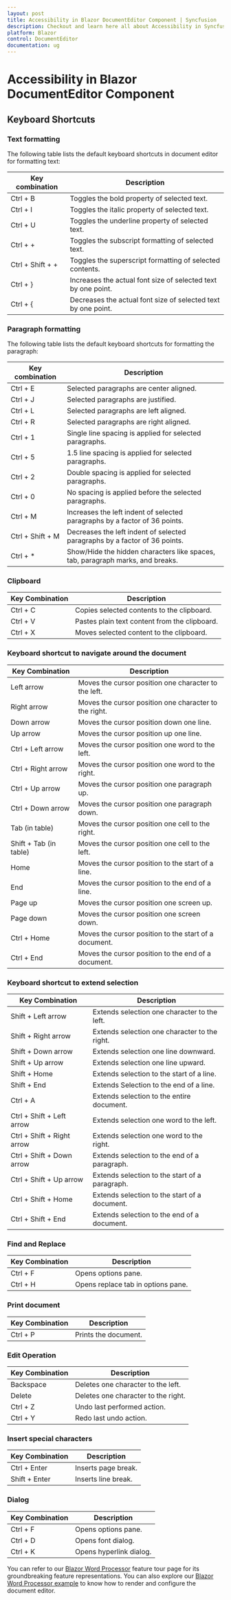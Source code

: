 ```yaml
---
layout: post
title: Accessibility in Blazor DocumentEditor Component | Syncfusion
description: Checkout and learn here all about Accessibility in Syncfusion Blazor DocumentEditor component and more.
platform: Blazor
control: DocumentEditor
documentation: ug
---
```


# Accessibility in Blazor DocumentEditor Component

## Keyboard Shortcuts

### Text formatting

The following table lists the default keyboard shortcuts in document editor for formatting text:

| Key combination | Description |
|-----------------|-------------|
|Ctrl + B  |Toggles the bold property of selected text.|
|Ctrl + I | Toggles the italic property of selected text.|
|Ctrl + U | Toggles the underline property of selected text.|
|Ctrl + + | Toggles the subscript formatting of selected text.|
|Ctrl + Shift + + | Toggles the superscript formatting of selected contents.|
| Ctrl + } | Increases the actual font size of selected text by one point.|
| Ctrl + { | Decreases the actual font size of selected text by one point.|

### Paragraph formatting

The following table lists the default keyboard shortcuts for formatting the paragraph:

| Key combination | Description |
|-----------------|-------------|
|Ctrl + E | Selected paragraphs are center aligned.|
|Ctrl + J |Selected paragraphs are justified.|
|Ctrl + L | Selected paragraphs are left aligned.|
|Ctrl + R | Selected paragraphs are right aligned.|
|Ctrl + 1 | Single line spacing is applied for selected paragraphs.|
|Ctrl + 5 | 1.5 line spacing is applied for selected paragraphs.|
|Ctrl + 2 | Double spacing is applied for selected paragraphs.|
|Ctrl + 0 | No spacing is applied before the selected paragraphs.|
|Ctrl + M | Increases the left indent of selected paragraphs by a factor of 36 points.|
|Ctrl + Shift + M | Decreases the left indent of selected paragraphs by a factor of 36 points.|
|Ctrl + * | Show/Hide the hidden characters like spaces, tab, paragraph marks, and breaks.|

### Clipboard

|Key Combination| Description |
|---------------|-------------|
|Ctrl + C | Copies selected contents to the clipboard.|
|Ctrl + V | Pastes plain text content from the clipboard.|
|Ctrl + X | Moves selected content to the clipboard.|

### Keyboard shortcut to navigate around the document

|Key Combination| Description |
|---------------|-------------|
|Left arrow| Moves the cursor position one character to the left.|
|Right arrow| Moves the cursor position one character to the right.|
|Down arrow| Moves the cursor position down one line.|
|Up arrow| Moves the cursor position up one line.|
|Ctrl + Left arrow| Moves the cursor position one word to the left.|
|Ctrl + Right arrow| Moves the cursor position one word to the right.|
|Ctrl + Up arrow| Moves the cursor position one paragraph up.|
|Ctrl + Down arrow| Moves the cursor position one paragraph down.|
|Tab (in table)| Moves the cursor position one cell to the right.|
|Shift + Tab (in table)| Moves the cursor position one cell to the left.|
|Home| Moves the cursor position to the start of a line.|
|End| Moves the cursor position to the end of a line.|
|Page up| Moves the cursor position one screen up.|
|Page down| Moves the cursor position one screen down.|
|Ctrl + Home| Moves the cursor position to the start of a document.|
|Ctrl + End| Moves the cursor position to the end of a document.|

### Keyboard shortcut to extend selection

|Key Combination| Description|
|---------------|------------|
|Shift + Left arrow| Extends selection one character to the left.|
|Shift + Right arrow| Extends selection one character to the right.|
|Shift + Down arrow| Extends selection one line downward.|
|Shift + Up arrow| Extends selection one line upward.|
|Shift + Home| Extends selection to the start of a line.|
|Shift + End| Extends Selection to the end of a line.|
|Ctrl + A| Extends selection to the entire document.|
|Ctrl + Shift + Left arrow| Extends selection one word to the left.|
|Ctrl + Shift + Right arrow| Extends selection one word to the right.|
|Ctrl + Shift + Down arrow| Extends selection to the end of a paragraph.|
|Ctrl + Shift + Up arrow| Extends selection to the start of a paragraph.|
|Ctrl + Shift + Home| Extends selection to the start of a document.|
|Ctrl + Shift + End| Extends selection to the end of a document.|

### Find and Replace

|Key Combination|Description|
|---------------|-----------|
|Ctrl + F| Opens options pane.|
|Ctrl + H| Opens replace tab in options pane.|

### Print document

|Key Combination|Description|
|---------------|-----------|
|Ctrl + P| Prints the document.|

### Edit Operation

|Key Combination|Description|
|---------------|-----------|
|Backspace | Deletes one character to the left.|
|Delete | Deletes one character to the right.|
|Ctrl + Z | Undo last performed action.|
|Ctrl + Y | Redo last undo action.|

### Insert special characters

|Key Combination|Description|
|---------------|-----------|
|Ctrl + Enter | Inserts page break.|
|Shift + Enter | Inserts line break.|

### Dialog

|Key Combination|Description|
|---------------|-----------|
|Ctrl + F| Opens options pane.|
|Ctrl + D| Opens font dialog.|
|Ctrl + K| Opens hyperlink dialog.|

You can refer to our [Blazor Word Processor](https://www.syncfusion.com/blazor-components/blazor-word-processor) feature tour page for its groundbreaking feature representations. You can also explore our [Blazor Word Processor example](https://blazor.syncfusion.com/demos/document-editor/default-functionalities?theme=bootstrap5) to know how to render and configure the document editor.
